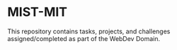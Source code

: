 # MIST-MIT
This repository contains tasks, projects, and challenges assigned/completed as part of the WebDev Domain.